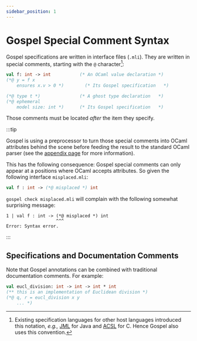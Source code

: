 ```yaml
---
sidebar_position: 1
---
```


# Gospel Special Comment Syntax

Gospel specifications are written in interface files (`.mli`). They are written
in special comments, starting with the `@` character[^1]:

[^1]: Existing specification languages for other host languages introduced this
    notation, *e.g.,* [JML](https://www.cs.ucf.edu/~leavens/JML/index.shtml) for
    Java and [ACSL](https://frama-c.com/html/acsl.html) for C. Hence Gospel
    also uses this convention.

```ocaml
val f: int -> int           (* An OCaml value declaration *)
(*@ y = f x
    ensures x.v > 0 *)        (* Its Gospel specification   *)

(*@ type t *)               (* A ghost type declaration   *)
(*@ ephemeral
    model size: int *)      (* Its Gospel specification   *)
```

Those comments must be located _after_ the item they specify.


:::tip

Gospel is using a preprocessor to turn those special comments into OCaml
attributes behind the scene before feeding the result to the standard OCaml
parser (see the [appendix page](attributes) for more information).

This has the following consequence: Gospel special comments can only appear at a
positions where OCaml accepts attributes. So given the following interface
`misplaced.mli`:

```ocaml invalidSyntax
val f : int -> (*@ misplaced *) int
```

`gospel check misplaced.mli` will complain with the following somewhat
surprising message:

```
1 | val f : int -> (*@ misplaced *) int
                   ^^^
Error: Syntax error.
```

:::


## Specifications and Documentation Comments

Note that Gospel annotations can be combined with traditional documentation
comments. For example:

```ocaml invalidSyntax
val eucl_division: int -> int -> int * int
(** this is an implementation of Euclidean division *)
(*@ q, r = eucl_division x y
    ... *)
```
